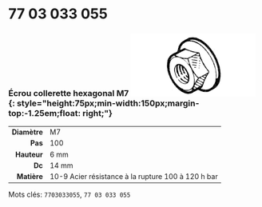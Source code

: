 # 77 03 033 055

### Écrou collerette hexagonal M7 ![](../assets/images/parts/hex_collar_nut.png){: style="height:75px;min-width:150px;margin-top:-1.25em;float: right;"}

|   |   |
|---:|---|
**Diamètre** | M7
**Pas** |100
**Hauteur** |6 mm
**Dc** |14 mm
**Matière** | 10-9 Acier résistance à la rupture 100 à 120 h bar

Mots clés: `7703033055`, `77 03 033 055`
